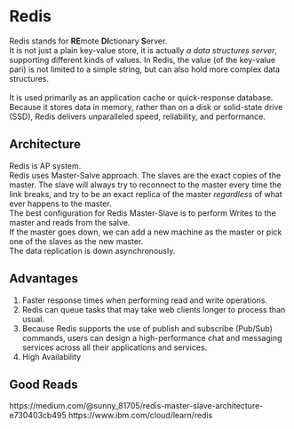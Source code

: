 <h1>Redis</h1>
  <p> Redis stands for <b>RE</b>mote <b>DI</b>ctionary <b>S</b>erver. <br/>
    It is not just a plain key-value store, it is actually <i>a data structures server</i>, supporting different kinds of values.
    In Redis, the value (of the key-value pari) is not limited to a simple string, but can also hold more complex data structures. <br/><br/>
    It is used primarily as an application cache or quick-response database. Because it stores data in memory, rather than on a disk or solid-state drive (SSD), Redis delivers unparalleled speed, reliability, and performance.
  </p>

  <h2>Architecture</h2>
    <p>Redis is AP system. <br/>
      Redis uses Master-Salve approach. The slaves are the exact copies of the master.
      The slave will always try to reconnect to the master every time the link breaks, and try to be an exact replica of the master <i>regardless</i> of what ever happens to the master.<br/>
      The best configuration for Redis Master-Slave is to perform Writes to the master and reads from the salve.<br/>
      If the master goes down, we can add a new machine as the master or pick one of the slaves as the new master.<br/>
      The data replication is down asynchronously. 
    </p>

  <h2>Advantages</h2>
    <ol>
      <li>Faster response times when performing read and write operations.</li>
      <li>Redis can queue tasks that may take web clients longer to process than usual.</li>
      <li>Because Redis supports the use of publish and subscribe (Pub/Sub) commands, users can design a high-performance chat and messaging services across all their applications and services.</li>
      <li>High Availability</li>
  </ol>

  <h2>Good Reads</h2>
  https://medium.com/@sunny_81705/redis-master-slave-architecture-e730403cb495
  https://www.ibm.com/cloud/learn/redis